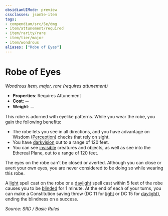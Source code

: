 ```yaml
---
obsidianUIMode: preview
cssclasses: json5e-item
tags:
- compendium/src/5e/dmg
- item/attunement/required
- item/rarity/rare
- item/tier/major
- item/wondrous
aliases: ["Robe of Eyes"]
---
```

# Robe of Eyes
*Wondrous Item, major, rare (requires attunement)*  

- **Properties**: Requires Attunement
- **Cost**: ⏤
- **Weight**: ⏤

This robe is adorned with eyelike patterns. While you wear the robe, you gain the following benefits:

- The robe lets you see in all directions, and you have advantage on Wisdom ([Perception](skills.md#Perception)) checks that rely on sight.  
- You have [darkvision](senses.md#darkvision) out to a range of 120 feet.  
- You can see [invisible](conditions.md#invisible) creatures and objects, as well as see into the Ethereal Plane, out to a range of 120 feet.  

The eyes on the robe can't be closed or averted. Although you can close or avert your own eyes, you are never considered to be doing so while wearing this robe.

A [light](light.md) spell cast on the robe or a [daylight](daylight.md) spell cast within 5 feet of the robe causes you to be [blinded](conditions.md#blinded) for 1 minute. At the end of each of your turns, you can make a Constitution saving throw (DC 11 for [light](light.md) or DC 15 for [daylight](daylight.md)), ending the blindness on a success.

*Source: SRD / Basic Rules*